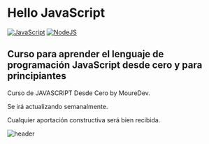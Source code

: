 # Hello JavaScript

[![JavaScript](https://img.shields.io/badge/JavaScript-ES6+-yellow?style=for-the-badge&logo=javascript&logoColor=white&labelColor=101010)](https://developer.mozilla.org/es/docs/Web/JavaScript) [![NodeJS](https://img.shields.io/badge/NODEJS-v20+-green?style=for-the-badge&logo=nodedotjs&logoColor=white&labelColor=101010)](https://nodejs.org/)

## Curso para aprender el lenguaje de programación JavaScript desde cero y para principiantes
Curso de JAVASCRIPT Desde Cero by MoureDev.

Se irá actualizando semanalmente.

Cualquier aportación constructiva será bien recibida.

![header](https://github.com/user-attachments/assets/e154a5b5-504c-49f5-b998-dcfc23d5afa4)

